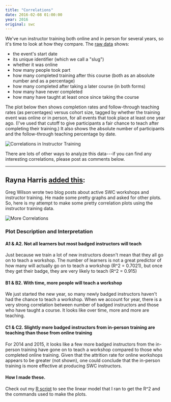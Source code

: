 ```yaml
---
title: "Correlations"
date: 2016-02-08 01:00:00
year: 2016
original: swc
---
```


<p>
  We've run instructor training both online and in person for several years,
  so it's time to look at how they compare.
  The <a href="{{site.github.url}}/files/2016/02/instructor-training-stats.csv">raw data</a> shows:
</p>
<ul>
  <li>the event's start date</li>
  <li>its unique identifier (which we call a "slug")</li>
  <li>whether it was online</li>
  <li>how many people took part</li>
  <li>how many completed training after this course (both as an absolute number and as a percentage)</li>
  <li>how many completed after taking a later course (in both forms)</li>
  <li>how many have never completed</li>
  <li>how many have taught at least once since taking the course</li>
</ul>
<p>
  The plot below then shows completion rates and follow-through teaching rates (as percentages) versus cohort size,
  tagged by whether the training event was online or in person,
  for all events that took place at least one year ago.
  (I've used that cutoff to give participants a fair chance to teach after completing their training.)
  It also shows the absolute number of participants and the follow-through teaching percentage by date.
</p>
<p>
  <img src="{{site.github.url}}/files/2016/02/instructor-training-correlations.png" alt="Correlations in Instructor Training" />
</p>
<p>
  There are lots of other ways to analyze this data---if you can find any interesting correlations,
  please post as comments below.
</p>
<hr/>
<h2>Rayna Harris <a href="https://github.com/raynamharris/swc_data">added this</a>:</h2>
<p>
  Greg Wilson wrote two blog posts about active SWC workshops
  and instructor training.
  He made some pretty graphs and asked for other plots.
  So, here is my  attempt to make some pretty correlation plots using the instructor training data.
</p>
<p>
  <img src="{{site.github.url}}/files/2016/02/instructor-training-stats-1.png" alt="More Correlations" />
</p>
<h3>Plot Description and Interpretation</h3>
<h4>A1 &amp; A2. Not all learners but most badged instructors will teach</h4>
<p>Just because we train a lot of new instructors doesn't mean that they
 all go on to teach a workshop. The number of learners is not a great 
predictor of how many will actually go on to teach a workshop (R^2 = 
0.7021), but once they get their badge, they are very likely to teach 
(R^2 = 0.915)</p>
<h4>B1 &amp; B2. With time, more people will teach a workshop</h4>
<p>We just started the new year, so many newly badged instructors 
haven't had the chance to teach a workshop. When we account for year, 
there is a very strong correlation between number of badged instructors 
and those who have taught a course.  It looks like over time, more and 
more are teaching.</p>
<h4>C1 &amp; C2. Slightly more badged instructors from in-person training are teaching than those from online training</h4>
<p>For 2014 and 2015, it looks like a few more badged instructors from 
the in-person training have gone on to teach a workshop compared to 
those who completed online training.  Given that the attrition rate for 
online workshops appears to be greater (not shown), one could conclude 
that the in-person training is more effective at producing SWC 
instructors.</p>
<h4>How I made these.</h4>
<p>Check out my <a href="https://github.com/raynamharris/swc_data/blob/master/instructors.R">R script</a>
to see the linear model that I ran to get the R^2 and the commands used to make the plots.</p>
